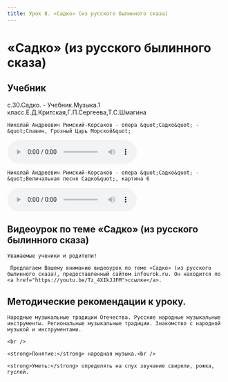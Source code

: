 ```yaml
---
title: Урок 8. «Садко» (из русского былинного сказа)
---
```


# «Садко» (из русского былинного сказа)

## Учебник

с.30.Садко. - Учебник.Музыка.1 класс.Е.Д.Критская,Г.П.Сергеева,Т.С.Шмагина

<p>
	Николай Андреевич Римский-Корсаков - опера &quot;Садко&quot; - &quot;Славен, Грозный Царь Морской&quot;
</p>


<audio controls>
  <source src="https://api.iblschool.ru/download/file/340885" type="audio/mpeg">
  Your browser does not support the audio element.
</audio>


<p>
	Николай Андреевич Римский-Корсаков - опера &quot;Садко&quot; - &quot;Величальная песня Садко&quot;, картина 6
</p>


<audio controls>
  <source src="https://api.iblschool.ru/download/file/340886" type="audio/mpeg">
  Your browser does not support the audio element.
</audio>


## Видеоурок по теме «Садко» (из русского былинного сказа)

<p>
	Уважаемые ученики и родители!  
</p>
<p>
	 Предлагаем Вашему вниманию видеоурок по теме «Садко» (из русского былинного сказа), предоставленный сайтом infourok.ru. Он находится по <a href="https://youtu.be/Tz_4XIkJJFM">ссылке</a>.
</p>

## Методические рекомендации к уроку.

<p>
	Народные музыкальные традиции Отечества. Русские народные музыкальные инструменты. Региональные музыкальные традиции. Знакомство с народной музыкой и инструментами. 
</p>
<p>
	<br /> 
</p>
<p>
	<strong>Понятие:</strong> народная музыка.<br /> 
</p>
<p>
	<strong>Уметь:</strong> определять на слух звучание свирели, рожка, гуслей. 
</p>